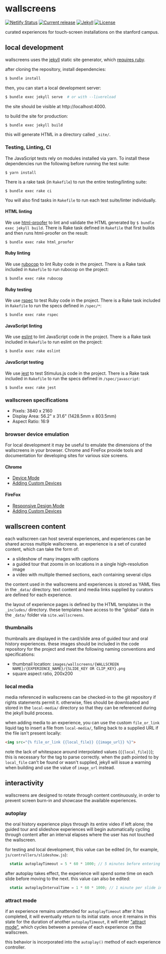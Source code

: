 # wallscreens
[![Netlify Status](https://api.netlify.com/api/v1/badges/692ef43d-2785-4975-a5c4-9db57a66b315/deploy-status)](https://app.netlify.com/sites/sul-wallscreens/deploys)
[![Current release](https://img.shields.io/github/v/release/sul-dlss/wallscreens)](https://github.com/sul-dlss/wallscreens/releases)
[![Jekyll](https://img.shields.io/badge/powered_by-jekyll-blue.svg)](http://jekyllrb.com/)
[![License](https://img.shields.io/badge/license-apache%202.0-blue.svg)](https://opensource.org/licenses/Apache-2.0)

curated experiences for touch-screen installations on the stanford campus.

## local development
wallscreens uses the [jekyll](http://jekyllrb.com/) static site generator, which [requires ruby](http://jekyllrb.com/docs/#prerequisites).

after cloning the repository, install dependencies:
```sh
$ bundle install
```
then, you can start a local development server:
```sh
$ bundle exec jekyll serve  # or with --livereload
```
the site should be visible at http://localhost:4000.

to build the site for production:
```sh
$ bundle exec jekyll build
```
this will generate HTML in a directory called `_site/`.

### Testing, Linting, CI
The JavaScript tests rely on modules installed via yarn. To install these dependencies run the following before running the test suite:
```
$ yarn install
```
There is a rake task (in `Rakefile`) to run the entire testing/linting suite:
```
$ bundle exec rake ci
```
You will also find tasks in `Rakefile` to run each test suite/linter individually.

#### HTML linting
We use [html-proofer](https://github.com/gjtorikian/html-proofer) to lint and validate the HTML generated by `$ bundle exec jekyll build`. There is Rake task defined in `Rakefile` that first builds and then runs html-proofer on the result:
```
$ bundle exec rake html_proofer
```

#### Ruby linting
We use [rubocop](https://rubocop.org/) to lint Ruby code in the project. There is a Rake task included in `Rakefile` to run rubocop on the project:
```
$ bundle exec rake rubocop
```

#### Ruby testing
We use [rspec](https://rspec.info/) to test Ruby code in the project. There is a Rake task included in `Rakefile` to run the specs defined in `/spec/*`:
```
$ bundle exec rake rspec
```

#### JavaScript linting
We use [eslint](https://eslint.org/) to lint JavaScript code in the project. There is a Rake task included in `Rakefile` to run eslint on the project:
```
$ bundle exec rake eslint
```

#### JavaScript testing
We use [jest](https://jestjs.io/) to test Stimulus.js code in the project. There is a Rake task included in `Rakefile` to run the specs defined in `/spec/javascript`:
```
$ bundle exec rake jest
```

### wallscreen specifications
- Pixels: 3840 x 2160
- Display Area: 56.2" x 31.6" (1428.5mm x 803.5mm)
- Aspect Ratio: 16:9

### browser device emulation
For local development it may be useful to emulate the dimensions of the wallscreens in your browser. Chrome and FireFox provide tools and documentation for developing sites for various size screens.

#### Chrome
- [Device Mode](https://developer.chrome.com/docs/devtools/device-mode/)
- [Adding Custom Devices](https://developer.chrome.com/docs/devtools/device-mode/#custom)

#### FireFox
- [Responsive Design Mode](https://developer.mozilla.org/en-US/docs/Tools/Responsive_Design_Mode)
- [Adding Custom Devices](https://developer.mozilla.org/en-US/docs/Tools/Responsive_Design_Mode#device_selection)

## wallscreen content
each wallscreen can host several experiences, and experiences can be shared across multiple wallscreens. an experience is a set of curated content, which can take the form of:
- a slideshow of many images with captions
- a guided tour that zooms in on locations in a single high-resolution image
- a video with multiple themed sections, each containing several clips

the content used in the wallscreens and experiences is stored as YAML files in the `_data/` directory. text content and media links supplied by curators are defined for each experience.

the layout of experience pages is defined by the HTML templates in the `_includes/` directory. these templates have access to the "global" data in the `_data/` folder via `site.wallscreens`.

### thumbnails
thumbnails are displayed in the card/slide area of guided tour and oral history experiences. these images should be included in the code repository for the project and meet the following naming conventions and specifications:

- thumbnail location: `images/wallscreens/{WALLSCREEN NAME}/{EXPERIENCE_NAME}/{SLIDE_KEY OR CLIP_KEY}.png`
- square aspect ratio, 200x200

### local media
media referenced in wallscreens can be checked-in to the git repository if rights statements permit it. otherwise, files should be downloaded and stored in the `local-media/` directory so that they can be referenced during the jekyll build process.

when adding media to an experience, you can use the custom `file_or_link` liquid tag to insert a file from `local-media/`, falling back to a supplied URL if the file isn't present locally:
```html
<img src="{% file_or_link {{local_file}} {{image_url}} %}">
```
note the lack of whitespace around interpolated values (`{{local_file}}`); this is necessary for the tag to parse correctly. when the path pointed to by `local_file` can't be found or wasn't supplied, jekyll will issue a warning when building and use the value of `image_url` instead.

## interactivity
wallscreens are designed to rotate through content continuously, in order to prevent screen burn-in and showcase the available experiences.

### autoplay
the oral history experience plays through its entire video if left alone; the guided tour and slideshow experiences will begin automatically cycling through content after an interval elapses where the user has not touched the wallscreen.

for testing and local development, this value can be edited (in, for example, `js/controllers/slideshow.js`):
```js
  static autoplayTimeout = 5 * 60 * 1000; // 5 minutes before entering autoplay mode
```
after autoplay takes effect, the experience will spend some time on each slide before moving to the next. this value can also be edited:
```js
  static autoplayIntervalTime = 1 * 60 * 1000; // 1 minute per slide in autoplay mode
```
### attract mode
if an experience remains unattended for `autoplayTimeout` after it has completed, it will eventually return to its initial state. once it remains in this state for the duration of another `autoplayTimeout`, it will enter ["attract mode"](https://en.wiktionary.org/wiki/attract_mode), which cycles between a preview of each experience on the wallscreen.

this behavior is incorporated into the `autoplay()` method of each experience controller.
